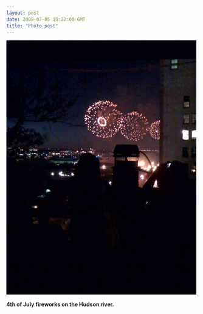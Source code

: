 ```yaml
---
layout: post
date: 2009-07-05 15:22:00 GMT
title: "Photo post"
---
```

![travisj](/images/773bc20656bd0272c61ecbe9f99786481dd6d979c42afab18074720aa4563e52.jpg)

<b>4th of July fireworks on the Hudson river.</b>